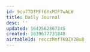 ```yaml
---
id: 9cu7TDfMFf6YxMIF7wALW
title: Daily Journal
desc: ''
updated: 1642562867345
created: 1639677731848
airtableId: recczMnfTKQZX2Bu8
---
```



